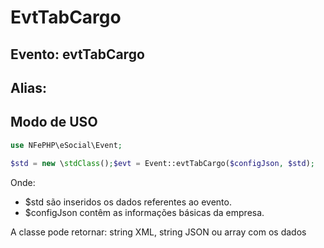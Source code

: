 # EvtTabCargo

## Evento: evtTabCargo

## Alias: 


## Modo de USO

```php
use NFePHP\eSocial\Event;

$std = new \stdClass();$evt = Event::evtTabCargo($configJson, $std);
```

Onde:
- $std são inseridos os dados referentes ao evento.
- $configJson contêm as informações básicas da empresa.

A classe pode retornar: string XML, string JSON ou array com os dados
